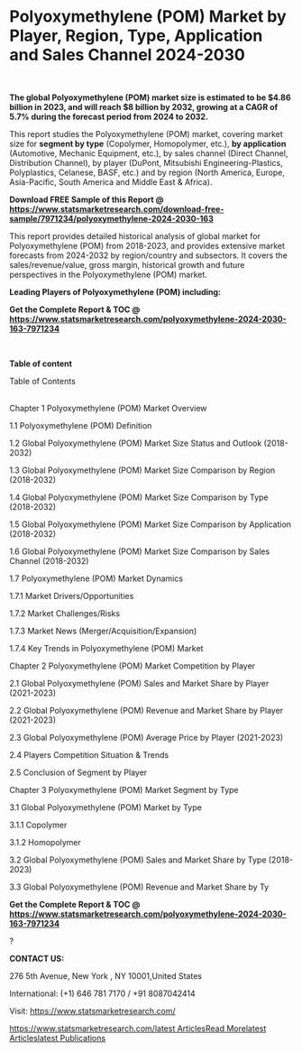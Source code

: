 <h1>Polyoxymethylene (POM) Market by Player, Region, Type, Application and Sales Channel 2024-2030</h1><br/><p><strong>The global Polyoxymethylene (POM) market size is estimated to be $4.86 billion in 2023, and will reach $8 billion by 2032, growing at a <strong>CAGR</strong> of 5.7% during the forecast period from 2024 to 2032.</strong></p>
 
 
 
 <p>This report studies the Polyoxymethylene (POM) market, covering market size for <strong>segment by type</strong> (Copolymer, Homopolymer, etc.), <strong>by application</strong> (Automotive, Mechanic Equipment, etc.), by sales channel (Direct Channel, Distribution Channel), by player (DuPont, Mitsubishi Engineering-Plastics, Polyplastics, Celanese, BASF, etc.) and by region (North America, Europe, Asia-Pacific, South America and Middle East & Africa).</p>
 
 
 
 <p><strong>Download FREE Sample of this Report @ <a href="https://www.statsmarketresearch.com/download-free-sample/7971234/polyoxymethylene-2024-2030-163">https://www.statsmarketresearch.com/download-free-sample/7971234/polyoxymethylene-2024-2030-163</a></strong></p>
 
 
 
 <p>This report provides detailed historical analysis of global market for Polyoxymethylene (POM) from 2018-2023, and provides extensive market forecasts from 2024-2032 by region/country and subsectors. It covers the sales/revenue/value, gross margin, historical growth and future perspectives in the Polyoxymethylene (POM) market.</p>
 
 
 
 <p><strong>Leading Players of Polyoxymethylene (POM) including:</strong></p>
 
 
 
 <div><b>Get the Complete Report & TOC @ <a href="https://www.statsmarketresearch.com/polyoxymethylene-2024-2030-163-7971234">https://www.statsmarketresearch.com/polyoxymethylene-2024-2030-163-7971234</a></b></div>
 
 
 
 <p><br />
 
 <b>Table of content</b></p>
 
 
 
 <p>Table of Contents<br />
 
 <br />
 
 Chapter 1 Polyoxymethylene (POM) Market Overview<br />
 
 1.1 Polyoxymethylene (POM) Definition<br />
 
 1.2 Global Polyoxymethylene (POM) Market Size Status and Outlook (2018-2032)<br />
 
 1.3 Global Polyoxymethylene (POM) Market Size Comparison by Region (2018-2032)<br />
 
 1.4 Global Polyoxymethylene (POM) Market Size Comparison by Type (2018-2032)<br />
 
 1.5 Global Polyoxymethylene (POM) Market Size Comparison by Application (2018-2032)<br />
 
 1.6 Global Polyoxymethylene (POM) Market Size Comparison by Sales Channel (2018-2032)<br />
 
 1.7 Polyoxymethylene (POM) Market Dynamics<br />
 
 1.7.1 Market Drivers/Opportunities<br />
 
 1.7.2 Market Challenges/Risks<br />
 
 1.7.3 Market News (Merger/Acquisition/Expansion)<br />
 
 1.7.4 Key Trends in Polyoxymethylene (POM) Market<br />
 
 Chapter 2 Polyoxymethylene (POM) Market Competition by Player<br />
 
 2.1 Global Polyoxymethylene (POM) Sales and Market Share by Player (2021-2023)<br />
 
 2.2 Global Polyoxymethylene (POM) Revenue and Market Share by Player (2021-2023)<br />
 
 2.3 Global Polyoxymethylene (POM) Average Price by Player (2021-2023)<br />
 
 2.4 Players Competition Situation & Trends<br />
 
 2.5 Conclusion of Segment by Player<br />
 
 Chapter 3 Polyoxymethylene (POM) Market Segment by Type<br />
 
 3.1 Global Polyoxymethylene (POM) Market by Type<br />
 
 3.1.1 Copolymer<br />
 
 3.1.2 Homopolymer<br />
 
 3.2 Global Polyoxymethylene (POM) Sales and Market Share by Type (2018-2023)<br />
 
 3.3 Global Polyoxymethylene (POM) Revenue and Market Share by Ty</p>
 
 
 
 <div><b>Get the Complete Report & TOC @ <a href="https://www.statsmarketresearch.com/polyoxymethylene-2024-2030-163-7971234">https://www.statsmarketresearch.com/polyoxymethylene-2024-2030-163-7971234</a></b></div>
 
 
 
 <p>? </p>
 
 
 
 <p><b>CONTACT US:</b><br />
 
 276 5th Avenue, New York , NY 10001,United States<br />
 
 International: (+1) 646 781 7170 / +91 8087042414<br />
 
 Visit: <a href="https://www.statsmarketresearch.com/">https://www.statsmarketresearch.com/</a><br />
 
 <a href="https://gyeongbokgung.com">https://www.statsmarketresearch.com/</a><a href="https://hallyeomaritime.com">latest Articles</a><a href="https://jingwansa.com">Read More</a><a href="https://nguoiviet.jp/">latest Articles</a><a href="https://www.intelmarketresearch.com/">latest Publications</a></p>